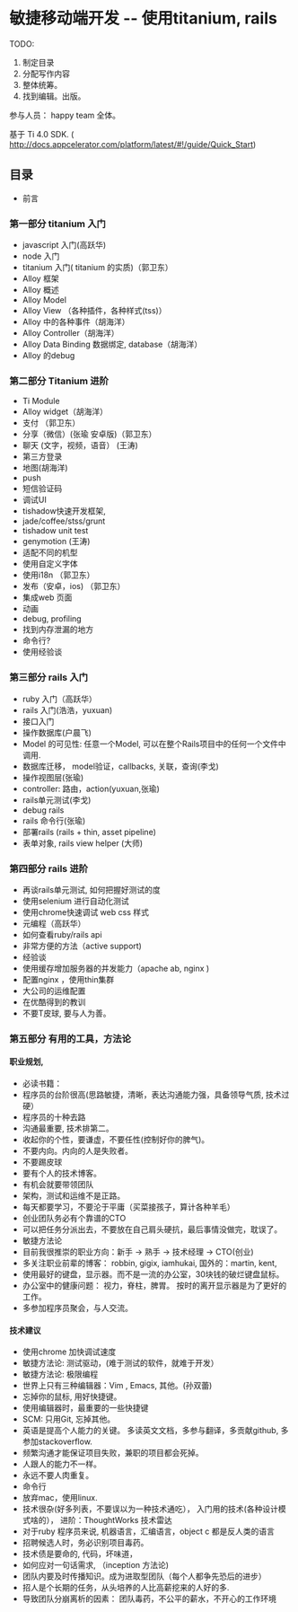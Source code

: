 # 敏捷移动端开发   -- 使用titanium, rails

TODO:
1. 制定目录
2. 分配写作内容
3. 整体统筹。
4. 找到编辑。出版。


参与人员： happy team 全体。

基于 Ti 4.0 SDK.  ( http://docs.appcelerator.com/platform/latest/#!/guide/Quick_Start)

## 目录

* 前言

### 第一部分 titanium 入门
* javascript 入门(高跃华)
* node 入门
* titanium 入门( titanium 的实质)（郭卫东）
* Alloy 框架
* Alloy 概述
* Alloy Model
* Alloy View （各种插件，各种样式(tss)）
* Alloy 中的各种事件（胡海洋）
* Alloy Controller（胡海洋）
* Alloy Data Binding 数据绑定, database（胡海洋）
* Alloy 的debug

### 第二部分 Titanium 进阶
* Ti Module
* Alloy widget（胡海洋）
* 支付              （郭卫东）
* 分享（微信）(张瑜 安卓版)（郭卫东）
* 聊天 (文字，视频，语音）  (王涛)
* 第三方登录
* 地图(胡海洋)
* push
* 短信验证码
* 调试UI
* tishadow快速开发框架,
* jade/coffee/stss/grunt
* tishadow unit test
* genymotion (王涛)
* 适配不同的机型
* 使用自定义字体
* 使用i18n         （郭卫东）
* 发布（安卓，ios) （郭卫东）
* 集成web 页面
* 动画
* debug, profiling
* 找到内存泄漏的地方
* 命令行?
* 使用经验谈


### 第三部分 rails 入门
* ruby 入门（高跃华）
* rails 入门(浩浩，yuxuan)
* 接口入门
* 操作数据库(户晨飞)
* Model 的可见性: 任意一个Model, 可以在整个Rails项目中的任何一个文件中调用.
* 数据库迁移， model验证，callbacks, 关联，查询(李戈)
* 操作视图层(张瑜)
* controller: 路由，action(yuxuan,张瑜)
* rails单元测试(李戈)
* debug rails
* rails 命令行(张瑜)
* 部署rails (rails + thin, asset pipeline)
* 表单对象, rails view helper (大师)

### 第四部分 rails 进阶
* 再谈rails单元测试, 如何把握好测试的度
* 使用selenium 进行自动化测试
* 使用chrome快速调试 web css 样式
* 元编程（高跃华）
* 如何查看ruby/rails api
* 非常方便的方法（active support)
* 经验谈
* 使用缓存增加服务器的并发能力（apache ab, nginx )
* 配置nginx ，使用thin集群
* 大公司的运维配置
* 在优酷得到的教训
* 不要T皮球, 要与人为善。

### 第五部分 有用的工具，方法论

#### 职业规划,

* 必读书籍：
* 程序员的台阶很高(思路敏捷，清晰，表达沟通能力强，具备领导气质, 技术过硬）
* 程序员的十种去路
* 沟通最重要, 技术排第二。
* 收起你的个性，要谦虚，不要任性(控制好你的脾气)。
* 不要内向。内向的人是失败者。
* 不要踢皮球
* 要有个人的技术博客。
* 有机会就要带领团队
* 架构，测试和运维不是正路。
* 每天都要学习，不要沦于平庸（买菜接孩子，算计各种羊毛）
* 创业团队务必有个靠谱的CTO
* 可以把任务分派出去，不要放在自己肩头硬抗，最后事情没做完，耽误了。
* 敏捷方法论
* 目前我很推崇的职业方向：新手 -> 熟手 -> 技术经理 -> CTO(创业)
* 多关注职业前辈的博客： robbin, gigix, iamhukai, 国外的：martin, kent,
* 使用最好的键盘，显示器。而不是一流的办公室，30块钱的破烂键盘鼠标。
* 办公室中的健康问题： 视力，脊柱，脾胃。 按时的离开显示器是为了更好的工作。
* 多参加程序员聚会，与人交流。

#### 技术建议
* 使用chrome 加快调试速度
* 敏捷方法论: 测试驱动，(难于测试的软件，就难于开发）
* 敏捷方法论: 极限编程
* 世界上只有三种编辑器：Vim , Emacs, 其他。(孙双蕾)
* 忘掉你的鼠标, 用好快捷键。
* 使用编辑器时，最重要的一些快捷键
* SCM: 只用Git,  忘掉其他。
* 英语是提高个人能力的关键。 多读英文文档，多参与翻译，多贡献github, 多参加stackoverflow.
* 频繁沟通才能保证项目失败，兼职的项目都会死掉。
* 人跟人的能力不一样。
* 永远不要人肉重复。
* 命令行
* 放弃mac，使用linux.
* 技术很杂(好多列表，不要误以为一种技术通吃）， 入门用的技术(各种设计模式啥的）， 进阶：ThoughtWorks 技术雷达
* 对于ruby 程序员来说, 机器语言，汇编语言，object c 都是反人类的语言
* 招聘候选人时，务必识别项目毒药。
* 技术债是要命的, 代码，坏味道，
* 如何应对一句话需求, （inception 方法论)
* 团队内要及时传播知识。成为进取型团队（每个人都争先恐后的进步）
* 招人是个长期的任务，从头培养的人比高薪挖来的人好的多.
* 导致团队分崩离析的因素： 团队毒药，不公平的薪水，不开心的工作环境
